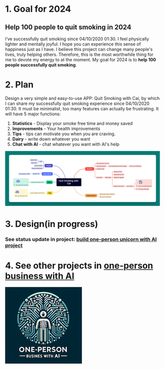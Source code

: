 
# 1. Goal for 2024

## Help 100 people to quit smoking in 2024
I‘ve successfully quit smoking since 04/10/2020 01:30. I feel physically lighter and mentally joyful.  I hope you can experience this sense of happiness just as I have. I believe this project can change many people's lives, truly helping others. Therefore, this is the most worthwhile thing for me to devote my energy to at the moment. My goal for 2024 is to **help 100 people successfully quit smoking**.


# 2. Plan
Design a very simple and easy-to-use APP: Quit Smoking with Cai, by which I can share my successfully quit smoking experience since 04/10/2020 01:30. It must be minimalist, too many features can actually be frustrating. It will have 5 major functions:
1. **Statistics** - Display your smoke free time and money saved
2. **Improvements** - Your health improvements
3. **Tips** - tips can motivate you when you are craving.
4. **Dairy** - write down whatever you want
5. **Chat with AI** - chat whatever you want with AI's help

![](./imgs/Quit%20Smoking%20with%20Cai.png)

# 3. Design(in progress)

### See status update in project: [build one-person unicorn with AI project](https://github.com/users/caiyongji/projects/1/views/1)


# 4. See other projects in [one-person business with AI](https://github.com/caiyongji/one-person-business-with-AI?tab=readme-ov-file) 
[![click this image](./imgs/onepersonbusiness-logo.png)](https://github.com/caiyongji/one-person-business-with-AI?tab=readme-ov-file)
